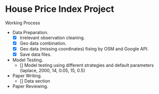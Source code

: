 # House Price Index Project

Working Process
- Data Preparation.
  - [x] Irrelevant observation cleaning.
  - [x] Geo data combination.
  - [x] Geo data (missing coordinates) fixing by OSM and Google API.
  - [x] Save data files.
- Model Testing.
  - [] Model testing using different strategies and default parameters (laplace, 2000, 14, 0.05, 15, 0.5)
- Paper Writing.
  - [] Data section
- Paper Reviewing.
